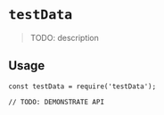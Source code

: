 # `testData`

> TODO: description

## Usage

```
const testData = require('testData');

// TODO: DEMONSTRATE API
```
